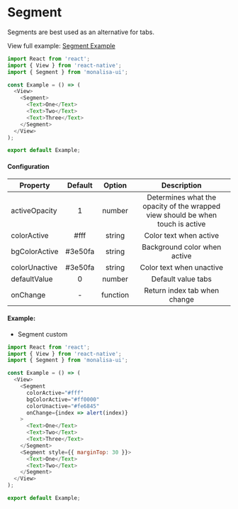 # Segment

Segments are best used as an alternative for tabs.

View full example: [Segment Example](/example/Segment/index.js)

```javascript
import React from 'react';
import { View } from 'react-native';
import { Segment } from 'monalisa-ui';

const Example = () => (
  <View>
    <Segment>
      <Text>One</Text>
      <Text>Two</Text>
      <Text>Three</Text>
    </Segment>
  </View>
);

export default Example;
```

#### Configuration

| Property        | Default       | Option    | Description  |
| --------------- |:-------------:|:---------:|:------------:|
| activeOpacity   | 1             | number    | Determines what the opacity of the wrapped view should be when touch is active |
| colorActive     | #fff          | string    | Color text when active |
| bgColorActive   | #3e50fa       | string    | Background color when active |
| colorUnactive   | #3e50fa       | string    | Color text when unactive |
| defaultValue    | 0             | number    | Default value tabs |
| onChange        | -             | function  | Return index tab when change |


#### Example:

- Segment custom

```javascript
import React from 'react';
import { View } from 'react-native';
import { Segment } from 'monalisa-ui';

const Example = () => (
  <View>
    <Segment
      colorActive="#fff"
      bgColorActive="#ff0000"
      colorUnactive="#fe6845"
      onChange={index => alert(index)}
    >
      <Text>One</Text>
      <Text>Two</Text>
      <Text>Three</Text>
    </Segment>
    <Segment style={{ marginTop: 30 }}>
      <Text>One</Text>
      <Text>Two</Text>
    </Segment>
  </View>
);

export default Example;
```